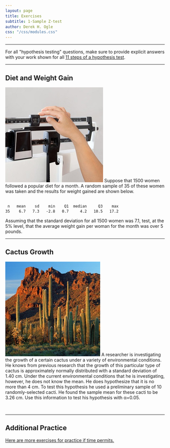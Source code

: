 ```yaml
---
layout: page
title: Exercises
subtitle: 1-Sample Z-test
author: Derek H. Ogle
css: "/css/modules.css"
---
```


----

<div class="alert alert-success">For all "hypothesis testing" questions, make sure to provide explicit answers with your work shown for all <a href="../11-steps">11 steps of a hypothesis test</a>.
</div>

----

## Diet and Weight Gain
<img src="zimgs/taking-weight.jpg" alt="Cancer Cells" class="img-right">
Suppose that 1500 women followed a popular diet for a month.  A random sample of 35 of these women was taken and the results for weight gained are shown below.

<pre><code>
 n   mean    sd    min    Q1  median     Q3    max
35    6.7   7.3   -2.8   0.7     4.2   10.5   17.2 </code></pre>

Assuming that the standard deviation for all 1500 women was 7.1, test, at the 5% level, that the average weight gain per woman for the month was over 5 pounds.

----

## Cactus Growth
<img src="zimgs/cactus.jpg" alt="Cactus" class="img-right">
A researcher is investigating the growth of a certain cactus under a variety of environmental conditions. He knows from previous research that the growth of this particular type of cactus is approximately normally distributed with a standard deviation of 1.40 cm. Under the current environmental conditions that he is investigating, however, he does not know the mean. He does hypothesize that it is no more than 4 cm. To test this hypothesis he used a preliminary sample of 10 randomly-selected cacti. He found the sample mean for these cacti to be 3.26 cm. Use this information to test his hypothesis with &alpha;=0.05.

&nbsp;

----

## Additional Practice

[Here are more exercises for practice if time permits.](1SampleZ_CE2)
